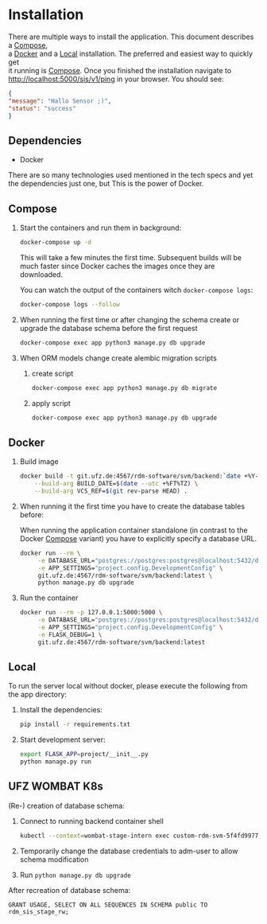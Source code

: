 # Installation

There are multiple ways to install the application. This document describes a [Compose](#compose),  
a [Docker](#docker) and a [Local](#local) installation. The preferred and easiest way to quickly get  
it running is [Compose](#compose). Once you finished the installation navigate to  
[http://localhost:5000/sis/v1/ping](http://localhost:5000/sis/v1/ping) in your browser. You should see:

```json
{
"message": "Hallo Sensor ;)",
"status": "success"
}

```

## Dependencies

- Docker

There are so many technologies used mentioned in the tech specs and yet the dependencies just one, 
but This is the power of Docker.

## Compose

1. Start the containers and run them in background:

    ```bash
    docker-compose up -d
    ```

    This will take a few minutes the first time. Subsequent builds will be much faster since Docker caches
    the images once they are downloaded.

    You can watch the output of the containers witch `docker-compose logs`:

    ```bash
    docker-compose logs --follow 
    ```


2. When running the first time or after changing the schema create or
   upgrade the database schema before the first request

    ```bash
    docker-compose exec app python3 manage.py db upgrade
    ```

3. When ORM models change create alembic migration scripts

   1. create script
       ```bash
       docker-compose exec app python3 manage.py db migrate
       ```
   2. apply script
        ```bash
        docker-compose exec app python3 manage.py db upgrade
        ```

## Docker

1. Build image

    ```bash
    docker build -t git.ufz.de:4567/rdm-software/svm/backend:`date +%Y-%m-%d`-1 \
        --build-arg BUILD_DATE=$(date --utc +%FT%TZ) \
        --build-arg VCS_REF=$(git rev-parse HEAD) .
    ```


2. When running it the first time you have to create the database tables before:

    When running the application container standalone (in contrast to the  
    Docker [Compose](#compose) variant) you have to explicitly specify a database URL.

    ```bash
    docker run --rm \
         -e DATABASE_URL="postgres://postgres:postgres@localhost:5432/db_dev" \
         -e APP_SETTINGS="project.config.DevelopmentConfig" \
         git.ufz.de:4567/rdm-software/svm/backend:latest \
         python manage.py db upgrade
    ```

4. Run the container

    ```bash
    docker run --rm -p 127.0.0.1:5000:5000 \
         -e DATABASE_URL="postgres://postgres:postgres@localhost:5432/db_dev" \
         -e APP_SETTINGS="project.config.DevelopmentConfig" \
         -e FLASK_DEBUG=1 \
         git.ufz.de:4567/rdm-software/svm/backend:latest
    ```

##  Local

To run the server local without docker, please execute the following from the app directory:

1. Install the dependencies:
    ```bash
    pip install -r requirements.txt
    ```

2. Start development server:

    ```bash
    export FLASK_APP=project/__init__.py
    python manage.py run
    ```

## UFZ WOMBAT K8s

(Re-) creation of database schema:

1. Connect to running backend container shell

    ```bash
    kubectl --context=wombat-stage-intern exec custom-rdm-svm-5f4fd99776-j4fjz --container=frontend sh -ti
    ```

2. Temporarily change the database credentials to adm-user to allow schema modification
3. Run `python manage.py db upgrade`


After recreation of database schema:

```postgresql
GRANT USAGE, SELECT ON ALL SEQUENCES IN SCHEMA public TO rdm_sis_stage_rw;
```